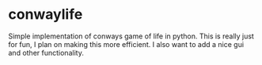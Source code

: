 # conwaylife 
Simple implementation of conways game of life in python.
This is really just for fun, I plan on making this more efficient.
I also want to add a nice gui and other functionality.


